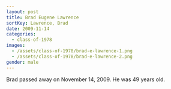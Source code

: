 ```yaml
---
layout: post
title: Brad Eugene Lawrence
sortKey: Lawrence, Brad
date: 2009-11-14
categories:
  - class-of-1978
images:
  - /assets/class-of-1978/brad-e-lawrence-1.png
  - /assets/class-of-1978/brad-e-lawrence-2.png
gender: male
---
```


Brad passed away on November 14, 2009. He was 49 years old.
